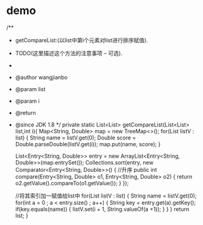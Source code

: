 # demo
/**
 * getCompareList:(以list中第i个元素对list进行排序赋值). <br/>   
 * TODO(这里描述这个方法的注意事项 – 可选).<br/>  
 *  
 * @author wangjianbo  
 * @param list
 * @param i
 * @return  
 * @since JDK 1.8
 */
private static List<List<String>> getCompareList(List<List<String>> list,int i){
	Map<String, Double> map = new TreeMap<>();
	for(List<String> listV : list) {
		String name = listV.get(0);
		Double score = Double.parseDouble(listV.get(i));
		map.put(name, score);
	}

	List<Entry<String, Double>> entry = new ArrayList<Entry<String, Double>>(map.entrySet());
	Collections.sort(entry, new Comparator<Entry<String, Double>>() {
		//升序
		public int compare(Entry<String, Double> o1, Entry<String, Double> o2) {
			return o2.getValue().compareTo(o1.getValue());
		}
	});

	//将其索引加一赋值给list中
	for(List<String> listV : list) {
		String name = listV.get(0);
		for(int a = 0 ; a < entry.size() ; a++) {
			String key = entry.get(a).getKey();
			if(key.equals(name)) {
				listV.set(i + 1, String.valueOf(a +1));
			}
		}
	}
	return list;
}
